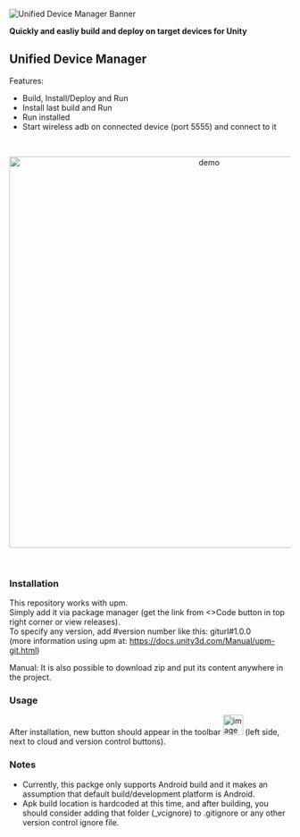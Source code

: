 ![Unified Device Manager Banner](https://user-images.githubusercontent.com/42884387/225069757-bec7dd10-0d8d-4b87-be2a-2dea785a7a2c.png)

<b>Quickly and easliy build and deploy on target devices for Unity</b>
## Unified Device Manager

Features:
- Build, Install/Deploy and Run
- Install last build and Run
- Run installed
- Start wireless adb on connected device (port 5555) and connect to it

<br>

<p align="center">
  <img width="700" align="center" alt="demo" src="https://user-images.githubusercontent.com/42884387/225070929-a354a6a1-0322-419a-8d3d-302d3bf25bde.png">
</p>

<br>

### Installation

This repository works with upm. 
<br>Simply add it via package manager (get the link from <>Code button in top right corner or view releases).
<br>To specify any version, add #version number like this: giturl#1.0.0 
<br>(more information using upm at: https://docs.unity3d.com/Manual/upm-git.html)

Manual: It is also possible to download zip and put its content anywhere in the project.
<br>

### Usage

After installation, new button should appear in the toolbar <img width="36" alt="image" src="https://user-images.githubusercontent.com/42884387/225072771-212fb036-dbd2-45ed-a5f2-7c9b05211749.png"> (left side, next to cloud and version control buttons).
<br>

### Notes

- Currently, this packge only supports Android build and it makes an assumption that default build/development platform is Android.
- Apk build location is hardcoded at this time, and after building, you should consider adding that folder (_vcignore) to .gitignore or any other version control ignore file.
